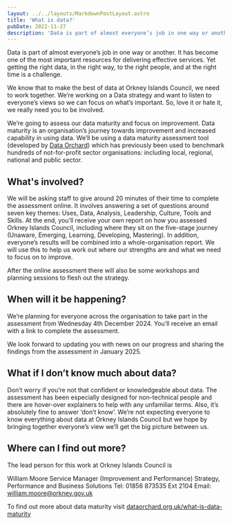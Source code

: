 ```yaml
---
layout: ../../layouts/MarkdownPostLayout.astro
title: 'What is data?'
pubDate: 2022-11-27
description: 'Data is part of almost everyone’s job in one way or another - whether we know it or not'
---
```

Data is part of almost everyone’s job in one way or another. It has become one of the most important resources for delivering effective services. Yet getting the right data, in the right way, to the right people, and at the right time is a challenge.

We know that to make the best of data at Orkney Islands Council, we need to work together.  We’re working on a Data strategy and want to listen to everyone’s views so we can focus on what’s important. So, love it or hate it, we really need you to be involved.

We’re going to assess our data maturity and focus on improvement. Data maturity is an organisation’s journey towards improvement and increased capability in using data. We’ll be using a data maturity assessment tool (developed by [Data Orchard](https://www.dataorchard.org.uk/)) which has previously been used to benchmark hundreds of not-for-profit sector organisations: including local, regional, national and public sector.

<!-- ![Data Maturity Framework](/images/Screenshot-2024-11-27-194433.png) -->

## What's involved?

We will be asking staff to give around 20 minutes of their time to complete the assessment online. It involves answering a set of questions around seven key themes: Uses, Data, Analysis, Leadership, Culture, Tools and Skills. At the end, you’ll receive your own report on how you assessed Orkney Islands Council, including where they sit on the five-stage journey (Unaware, Emerging, Learning, Developing, Mastering). In addition, everyone’s results will be combined into a whole-organisation report. We will use this to help us work out where our strengths are and what we need to focus on to improve.

After the online assessment there will also be some workshops and planning sessions to flesh out the strategy.

## When will it be happening?

We’re planning for everyone across the organisation to take part in the assessment from Wednesday 4th December 2024. You’ll receive an email with a link to complete the assessment.

We look forward to updating you with news on our progress and sharing the findings from the assessment in January 2025.

## What if I don’t know much about data?

Don’t worry if you’re not that confident or knowledgeable about data. The assessment has been especially designed for non-technical people and there are hover-over explainers to help with any unfamiliar terms. Also, it’s absolutely fine to answer ‘don’t know’. We’re not expecting everyone to know everything about data at Orkney Islands Council but we hope by bringing together everyone’s view we’ll get the big picture between us.

## Where can I find out more?

The lead person for this work at Orkney Islands Council is

William Moore 
Service Manager (Improvement and Performance) 
Strategy, Performance and Business Solutions 
Tel: 01856 873535 Ext 2104 
Email: [william.moore@orkney.gov.uk](mailto:william.moore@orkney.gov.uk)

To find out more about data maturity visit [dataorchard.org.uk/what-is-data-maturity](https://www.dataorchard.org.uk/what-is-data-maturity)